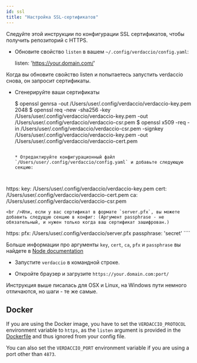```yaml
---
id: ssl
title: "Настройка SSL-сертификатов"
---
```


Следуйте этой инструкции по конфигурации SSL сертификатов, чтобы получить репозиторий с HTTPS.

* Обновите свойство `listen` в вашем `~/.config/verdaccio/config.yaml`:

    listen: 'https://your.domain.com/'
    

Когда вы обновите свойство listen и попытаетесь запустить verdaccio снова, он запросит сертификаты.

* Сгенерируйте ваши сертификаты

     $ openssl genrsa -out /Users/user/.config/verdaccio/verdaccio-key.pem 2048
     $ openssl req -new -sha256 -key /Users/user/.config/verdaccio/verdaccio-key.pem -out /Users/user/.config/verdaccio/verdaccio-csr.pem
     $ openssl x509 -req -in /Users/user/.config/verdaccio/verdaccio-csr.pem -signkey /Users/user/.config/verdaccio/verdaccio-key.pem -out /Users/user/.config/verdaccio/verdaccio-cert.pem
     ````
    
    * Отредактируйте конфигурационный файл `/Users/user/.config/verdaccio/config.yaml` и добавьте следующую секцию:
    
    

https: key: /Users/user/.config/verdaccio/verdaccio-key.pem cert: /Users/user/.config/verdaccio/verdaccio-cert.pem ca: /Users/user/.config/verdaccio/verdaccio-csr.pem

    <br />Или, если у вас сертификат в формате `server.pfx`, вы можете добавить следущую секцию в конфиг: (Аргумент passphrase - не обязательный, и нужен только когда ваш сертификат зашифрован.)
    
    

https: pfx: /Users/user/.config/verdaccio/server.pfx passphrase: 'secret' ````

Больше информации про аргументы `key`, `cert`, `ca`, `pfx` и `passphrase` вы найдете в [Node documentation](https://nodejs.org/api/tls.html#tls_tls_createsecurecontext_options)

* Запустите `verdaccio` в командной строке.

* Откройте браузер и загрузите `https://your.domain.com:port/`

Инструкция выше писалась для OSX и Linux, на Windows пути немного отличаются, но шаги - те же самые.

## Docker

If you are using the Docker image, you have to set the `VERDACCIO_PROTOCOL` environment variable to `https`, as the `listen` argument is provided in the [Dockerfile](https://github.com/verdaccio/verdaccio/blob/master/Dockerfile#L43) and thus ignored from your config file.

You can also set the `VERDACCIO_PORT` environment variable if you are using a port other than `4873`.